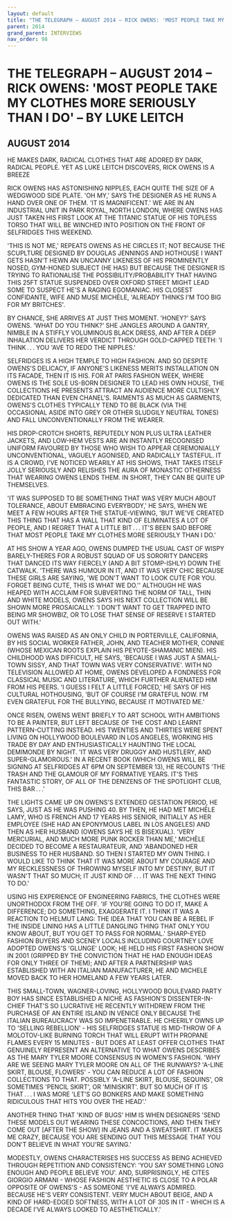 ```yaml
---
layout: default
title: "THE TELEGRAPH – AUGUST 2014 – RICK OWENS: 'MOST PEOPLE TAKE MY CLOTHES MORE SERIOUSLY THAN I DO' – BY LUKE LEITCH"
parent: 2014
grand_parent: INTERVIEWS
nav_order: 98
---
```


# THE TELEGRAPH – AUGUST 2014 – RICK OWENS: 'MOST PEOPLE TAKE MY CLOTHES MORE SERIOUSLY THAN I DO' – BY LUKE LEITCH
## AUGUST 2014

<p>HE MAKES DARK, RADICAL CLOTHES THAT ARE ADORED BY DARK, RADICAL PEOPLE. YET AS LUKE LEITCH DISCOVERS, RICK OWENS IS A BREEZE </p>
<p>RICK OWENS HAS ASTONISHING NIPPLES, EACH QUITE THE SIZE OF A WEDGWOOD SIDE PLATE. 'OH MY,' SAYS THE DESIGNER AS HE RUNS A HAND OVER ONE OF THEM. 'IT IS MAGNIFICENT.' WE ARE IN AN INDUSTRIAL UNIT IN PARK ROYAL, NORTH LONDON, WHERE OWENS HAS JUST TAKEN HIS FIRST LOOK AT THE TITANIC STATUE OF HIS TOPLESS TORSO THAT WILL BE WINCHED INTO POSITION ON THE FRONT OF SELFRIDGES THIS WEEKEND. </p>
<p>'THIS IS NOT ME,' REPEATS OWENS AS HE CIRCLES IT; NOT BECAUSE THE SCUPLTURE DESIGNED BY DOUGLAS JENNINGS AND HOTHOUSE I WANT GETS HASN'T HEWN AN UNCANNY LIKENESS OF HIS PROMINENTLY NOSED, GYM-HONED SUBJECT (HE HAS) BUT BECAUSE THE DESIGNER IS TRYING TO RATIONALISE THE POSSIBILITY/PROBABILITY THAT HAVING THIS 25FT STATUE SUSPENDED OVER OXFORD STREET MIGHT LEAD SOME TO SUSPECT HE'S A RAGING EGOMANIAC. HIS CLOSEST CONFIDANTE, WIFE AND MUSE MICHÈLE, 'ALREADY THINKS I'M TOO BIG FOR MY BRITCHES'. </p>
<p>BY CHANCE, SHE ARRIVES AT JUST THIS MOMENT. 'HONEY?' SAYS OWENS. 'WHAT DO YOU THINK?' SHE JANGLES AROUND A GANTRY, NIMBLE IN A STIFFLY VOLUMINOUS BLACK DRESS, AND AFTER A DEEP INHALATION DELIVERS HER VERDICT THROUGH GOLD-CAPPED TEETH: 'I THINK . . . YOU 'AVE TO REDO THE NIPPLES.' </p>
<p>SELFRIDGES IS A HIGH TEMPLE TO HIGH FASHION. AND SO DESPITE OWENS'S DELICACY, IF ANYONE'S LIKENESS MERITS INSTALLATION ON ITS FACADE, THEN IT IS HIS. FOR AT PARIS FASHION WEEK, WHERE OWENS IS THE SOLE US-BORN DESIGNER TO LEAD HIS OWN HOUSE, THE COLLECTIONS HE PRESENTS ATTRACT AN AUDIENCE MORE CULTISHLY DEDICATED THAN EVEN CHANEL'S. RAIMENTS AS MUCH AS GARMENTS, OWENS'S CLOTHES TYPICALLY TEND TO BE BLACK (VIA THE OCCASIONAL ASIDE INTO GREY OR OTHER SLUDGILY NEUTRAL TONES) AND FALL UNCONVENTIONALLY FROM THE WEARER. </p>
<p>HIS DROP-CROTCH SHORTS, REPUTEDLY NON PLUS ULTRA LEATHER JACKETS, AND LOW-HEM VESTS ARE AN INSTANTLY RECOGNISED UNIFORM FAVOURED BY THOSE WHO WISH TO APPEAR CEREMONIALLY UNCONVENTIONAL, VAGUELY AGONISED, AND RADICALLY TASTEFUL. IT IS A CROWD, I'VE NOTICED WEARILY AT HIS SHOWS, THAT TAKES ITSELF JOLLY SERIOUSLY AND RELISHES THE AURA OF MONASTIC OTHERNESS THAT WEARING OWENS LENDS THEM. IN SHORT, THEY CAN BE QUITE UP THEMSELVES. </p>
<p>'IT WAS SUPPOSED TO BE SOMETHING THAT WAS VERY MUCH ABOUT TOLERANCE, ABOUT EMBRACING EVERYBODY,' HE SAYS, WHEN WE MEET A FEW HOURS AFTER THE STATUE-VIEWING, 'BUT WE'VE CREATED THIS THING THAT HAS A WALL THAT KIND OF ELIMINATES A LOT OF PEOPLE, AND I REGRET THAT A LITTLE BIT . . . IT'S BEEN SAID BEFORE THAT MOST PEOPLE TAKE MY CLOTHES MORE SERIOUSLY THAN I DO.' </p>
<p>AT HIS SHOW A YEAR AGO, OWENS DUMPED THE USUAL CAST OF WISPY BARELY-THERES FOR A ROBUST SQUAD OF US SORORITY DANCERS THAT DANCED ITS WAY FIERCELY (AND A BIT STOMP-ISHLY) DOWN THE CATWALK. 'THERE WAS HUMOUR IN IT, AND IT WAS VERY CHIC BECAUSE THESE GIRLS ARE SAYING, 'WE DON'T WANT TO LOOK CUTE FOR YOU. FORGET BEING CUTE, THIS IS WHAT WE DO.'' ALTHOUGH HE WAS HEAPED WITH ACCLAIM FOR SUBVERTING THE NORM OF TALL, THIN AND WHITE MODELS, OWENS SAYS HIS NEXT COLLECTION WILL BE SHOWN MORE PROSAICALLY: 'I DON'T WANT TO GET TRAPPED INTO BEING MR SHOWBIZ, OR TO LOSE THAT SENSE OF RESERVE I STARTED OUT WITH.' </p>
<p>OWENS WAS RAISED AS AN ONLY CHILD IN PORTERVILLE, CALIFORNIA, BY HIS SOCIAL WORKER FATHER, JOHN, AND TEACHER MOTHER, CONNIE (WHOSE MEXICAN ROOTS EXPLAIN HIS PEYOTE-SHAMANIC MIEN). HIS CHILDHOOD WAS DIFFICULT, HE SAYS, 'BECAUSE I WAS JUST A SMALL-TOWN SISSY, AND THAT TOWN WAS VERY CONSERVATIVE'. WITH NO TELEVISION ALLOWED AT HOME, OWENS DEVELOPED A FONDNESS FOR CLASSICAL MUSIC AND LITERATURE, WHICH FURTHER ALIENATED HIM FROM HIS PEERS. 'I GUESS I FELT A LITTLE FORCED,' HE SAYS OF HIS CULTURAL HOTHOUSING, 'BUT OF COURSE I'M GRATEFUL NOW. I'M EVEN GRATEFUL FOR THE BULLYING, BECAUSE IT MOTIVATED ME.' </p>
<p>ONCE RISEN, OWENS WENT BRIEFLY TO ART SCHOOL WITH AMBITIONS TO BE A PAINTER, BUT LEFT BECAUSE OF THE COST AND LEARNT PATTERN-CUTTING INSTEAD. HIS TWENTIES AND THIRTIES WERE SPENT LIVING ON HOLLYWOOD BOULEVARD IN LOS ANGELES, WORKING HIS TRADE BY DAY AND ENTHUSIASTICALLY HAUNTING THE LOCAL DEMIMONDE BY NIGHT. 'IT WAS VERY DRUGGY AND HUSTLERY, AND SUPER-GLAMOROUS.' IN A RECENT BOOK (WHICH OWENS WILL BE SIGNING AT SELFRIDGES AT 6PM ON SEPTEMBER 13), HE RECOUNTS 'THE TRASH AND THE GLAMOUR OF MY FORMATIVE YEARS. IT'S THIS FANTASTIC STORY, OF ALL OF THE DENIZENS OF THE SPOTLIGHT CLUB, THIS BAR . . .' </p>
<p>THE LIGHTS CAME UP ON OWENS'S EXTENDED GESTATION PERIOD, HE SAYS, JUST AS HE WAS PUSHING 40. BY THEN, HE HAD MET MICHÈLE LAMY, WHO IS FRENCH AND 17 YEARS HIS SENIOR, INITIALLY AS HER EMPLOYEE (SHE HAD AN EPONYMOUS LABEL IN LOS ANGELES) AND THEN AS HER HUSBAND (OWENS SAYS HE IS BISEXUAL). 'VERY MERCURIAL, AND MUCH MORE PUNK ROCKER THAN ME,' MICHÈLE DECIDED TO BECOME A RESTAURATEUR, AND 'ABANDONED HER BUSINESS TO HER HUSBAND. SO THEN I STARTED MY OWN THING. I WOULD LIKE TO THINK THAT IT WAS MORE ABOUT MY COURAGE AND MY RECKLESSNESS OF THROWING MYSELF INTO MY DESTINY, BUT IT WASN'T THAT SO MUCH; IT JUST KIND OF . . . IT WAS THE NEXT THING TO DO.' </p>
<p>USING HIS EXPERIENCE OF ENGINEERING FABRICS, THE CLOTHES WERE UNORTHODOX FROM THE OFF. 'IF YOU'RE GOING TO DO IT, MAKE A DIFFERENCE; DO SOMETHING, EXAGGERATE IT. I THINK IT WAS A REACTION TO HELMUT LANG: THE IDEA THAT YOU CAN BE A REBEL IF THE INSIDE LINING HAS A LITTLE DANGLING THING THAT ONLY YOU KNOW ABOUT, BUT YOU GET TO PASS FOR NORMAL.' SHARP-EYED FASHION BUYERS AND SCENEY LOCALS INCLUDING COURTNEY LOVE ADOPTED OWENS'S 'GLUNGE' LOOK; HE HELD HIS FIRST FASHION SHOW IN 2001 (GRIPPED BY THE CONVICTION THAT HE HAD ENOUGH IDEAS FOR ONLY THREE OF THEM); AND AFTER A PARTNERSHIP WAS ESTABLISHED WITH AN ITALIAN MANUFACTURER, HE AND MICHELE MOVED BACK TO HER HOMELAND A FEW YEARS LATER. </p>
<p>THIS SMALL-TOWN, WAGNER-LOVING, HOLLYWOOD BOULEVARD PARTY BOY HAS SINCE ESTABLISHED A NICHE AS FASHION'S DISSENTER-IN-CHIEF THAT'S SO LUCRATIVE HE RECENTLY WITHDREW FROM THE PURCHASE OF AN ENTIRE ISLAND IN VENICE ONLY BECAUSE THE ITALIAN BUREAUCRACY WAS SO IMPENETRABLE. HE CHEERILY OWNS UP TO 'SELLING REBELLION' - HIS SELFRIDGES STATUE IS MID-THROW OF A MOLOTOV-LIKE BURNING TORCH THAT WILL ERUPT WITH PROPANE FLAMES EVERY 15 MINUTES - BUT DOES AT LEAST OFFER CLOTHES THAT GENUINELY REPRESENT AN ALTERNATIVE TO WHAT OWENS DESCRIBES AS THE MARY TYLER MOORE CONSENSUS IN WOMEN'S FASHION. 'WHY ARE WE SEEING MARY TYLER MOORE ON ALL OF THE RUNWAYS? 'A-LINE SKIRT, BLOUSE, FLOWERS' - YOU CAN REDUCE A LOT OF FASHION COLLECTIONS TO THAT. POSSIBLY 'A-LINE SKIRT, BLOUSE, SEQUINS', OR SOMETIMES 'PENCIL SKIRT', OR 'MINISKIRT'. BUT SO MUCH OF IT IS THAT . . . I WAS MORE 'LET'S GO BONKERS AND MAKE SOMETHING RIDICULOUS THAT HITS YOU OVER THE HEAD'.' </p>
<p>ANOTHER THING THAT 'KIND OF BUGS' HIM IS WHEN DESIGNERS 'SEND THESE MODELS OUT WEARING THESE CONCOCTIONS, AND THEN THEY COME OUT [AFTER THE SHOW] IN JEANS AND A SWEATSHIRT. IT MAKES ME CRAZY, BECAUSE YOU ARE SENDING OUT THIS MESSAGE THAT YOU DON'T BELIEVE IN WHAT YOU'RE SAYING.' </p>
<p>MODESTLY, OWENS CHARACTERISES HIS SUCCESS AS BEING ACHIEVED THROUGH REPETITION AND CONSISTENCY: 'YOU SAY SOMETHING LONG ENOUGH AND PEOPLE BELIEVE YOU'. AND, SURPRISINGLY, HE CITES GIORGIO ARMANI - WHOSE FASHION AESTHETIC IS CLOSE TO A POLAR OPPOSITE OF OWENS'S - AS SOMEONE 'I'VE ALWAYS ADMIRED. BECAUSE HE'S VERY CONSISTENT. VERY MUCH ABOUT BEIGE, AND A KIND OF HARD-EDGED SOFTNESS, WITH A LOT OF 30S IN IT - WHICH IS A DECADE I'VE ALWAYS LOOKED TO AESTHETICALLY.' </p>

